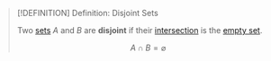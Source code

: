 >[!DEFINITION] Definition: Disjoint Sets
>
>Two [sets](Sets.md) $A$ and $B$ are **disjoint** if their [intersection](Set%20Operations.md#intersection) is the [empty set](The%20Empty%20Set.md).
>
>$$
>A \cap B = \varnothing
>$$
>